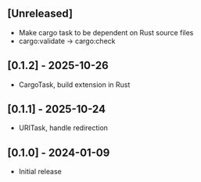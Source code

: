 ## [Unreleased]

- Make cargo task to be dependent on Rust source files
- cargo:validate -> cargo:check

## [0.1.2] - 2025-10-26

- CargoTask, build extension in Rust

## [0.1.1] - 2025-10-24

- URITask, handle redirection

## [0.1.0] - 2024-01-09

- Initial release
